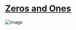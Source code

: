 # [Zeros and Ones](https://www.hackerrank.com/challenges/np-zeros-and-ones/problem?h_r=internal-search)

![image](https://user-images.githubusercontent.com/53847442/104921670-fdc2a080-59dc-11eb-90ec-c7ec5e666783.png)
